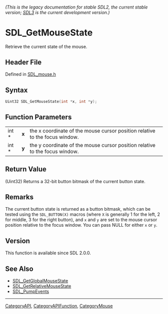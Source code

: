 ###### (This is the legacy documentation for stable SDL2, the current stable version; [SDL3](https://wiki.libsdl.org/SDL3/) is the current development version.)
# SDL_GetMouseState

Retrieve the current state of the mouse.

## Header File

Defined in [SDL_mouse.h](https://github.com/libsdl-org/SDL/blob/SDL2/include/SDL_mouse.h)

## Syntax

```c
Uint32 SDL_GetMouseState(int *x, int *y);
```

## Function Parameters

|       |       |                                                                             |
| ----- | ----- | --------------------------------------------------------------------------- |
| int * | **x** | the x coordinate of the mouse cursor position relative to the focus window. |
| int * | **y** | the y coordinate of the mouse cursor position relative to the focus window. |

## Return Value

(Uint32) Returns a 32-bit button bitmask of the current button state.

## Remarks

The current button state is returned as a button bitmask, which can be
tested using the `SDL_BUTTON(X)` macros (where `X` is generally 1 for the
left, 2 for middle, 3 for the right button), and `x` and `y` are set to the
mouse cursor position relative to the focus window. You can pass NULL for
either `x` or `y`.

## Version

This function is available since SDL 2.0.0.

## See Also

- [SDL_GetGlobalMouseState](SDL_GetGlobalMouseState)
- [SDL_GetRelativeMouseState](SDL_GetRelativeMouseState)
- [SDL_PumpEvents](SDL_PumpEvents)

----
[CategoryAPI](CategoryAPI), [CategoryAPIFunction](CategoryAPIFunction), [CategoryMouse](CategoryMouse)

